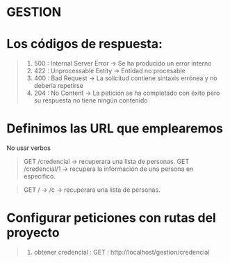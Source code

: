 # GESTION
 
# Los códigos de respuesta:

> 1. 500 : Internal Server Error → Se ha producido un error interno
> 2. 422 : Unprocessable Entity → Entidad no procesable
> 3. 400 : Bad Request → La solicitud contiene sintaxis errónea y no debería repetirse
> 4. 204 : No Content → La petición se ha completado con éxito pero su respuesta no tiene ningún contenido

# Definimos las URL que emplearemos
No usar verbos

> GET /credencial → recuperara una lista de personas.
> GET /credencial/1 → recupera la información de una persona en especifico.

> GET / → /c → recuperara una lista de personas.

# Configurar peticiones con rutas del proyecto

> 1. obtener credencial : GET : http://localhost/gestion/credencial
